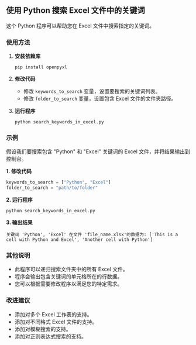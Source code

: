 ## 使用 Python 搜索 Excel 文件中的关键词

这个 Python 程序可以帮助您在 Excel 文件中搜索指定的关键词。

### 使用方法

1. **安装依赖库**

   ```
   pip install openpyxl
   ```

2. **修改代码**

   * 修改 `keywords_to_search` 变量，设置要搜索的关键词列表。
   * 修改 `folder_to_search` 变量，设置包含 Excel 文件的文件夹路径。

3. **运行程序**

   ```
   python search_keywords_in_excel.py
   ```

### 示例

假设我们要搜索包含 "Python" 和 "Excel" 关键词的 Excel 文件，并将结果输出到控制台。

**1. 修改代码**

```python
keywords_to_search = ["Python", "Excel"]
folder_to_search = "path/to/folder"
```

**2. 运行程序**

```
python search_keywords_in_excel.py
```

**3. 输出结果**

```
关键词 'Python', 'Excel' 在文件 'file_name.xlsx'的数据为: ['This is a cell with Python and Excel', 'Another cell with Python']
```

### 其他说明

* 此程序可以递归搜索文件夹中的所有 Excel 文件。
* 程序会输出包含关键词的单元格所在的行数据。
* 您可以根据需要修改程序以满足您的特定需求。

### 改进建议

* 添加对多个 Excel 工作表的支持。
* 添加对不同格式 Excel 文件的支持。
* 添加对模糊搜索的支持。
* 添加对正则表达式搜索的支持。
